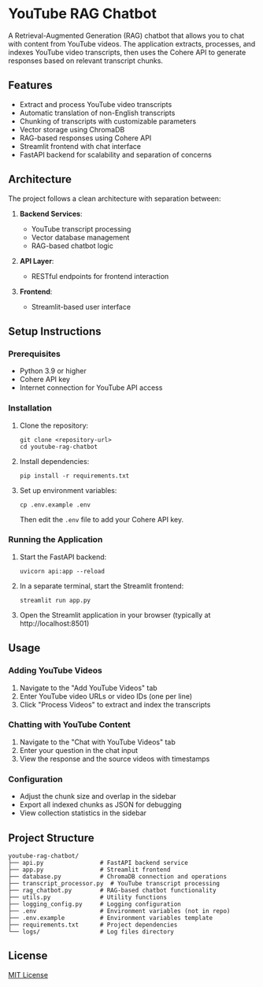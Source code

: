 # YouTube RAG Chatbot

A Retrieval-Augmented Generation (RAG) chatbot that allows you to chat with content from YouTube videos. The application extracts, processes, and indexes YouTube video transcripts, then uses the Cohere API to generate responses based on relevant transcript chunks.

## Features

- Extract and process YouTube video transcripts
- Automatic translation of non-English transcripts
- Chunking of transcripts with customizable parameters
- Vector storage using ChromaDB
- RAG-based responses using Cohere API
- Streamlit frontend with chat interface
- FastAPI backend for scalability and separation of concerns

## Architecture

The project follows a clean architecture with separation between:

1. **Backend Services**:
   - YouTube transcript processing
   - Vector database management
   - RAG-based chatbot logic

2. **API Layer**:
   - RESTful endpoints for frontend interaction

3. **Frontend**:
   - Streamlit-based user interface

## Setup Instructions

### Prerequisites

- Python 3.9 or higher
- Cohere API key
- Internet connection for YouTube API access

### Installation

1. Clone the repository:
   ```
   git clone <repository-url>
   cd youtube-rag-chatbot
   ```

2. Install dependencies:
   ```
   pip install -r requirements.txt
   ```

3. Set up environment variables:
   ```
   cp .env.example .env
   ```
   Then edit the `.env` file to add your Cohere API key.

### Running the Application

1. Start the FastAPI backend:
   ```
   uvicorn api:app --reload
   ```

2. In a separate terminal, start the Streamlit frontend:
   ```
   streamlit run app.py
   ```

3. Open the Streamlit application in your browser (typically at http://localhost:8501)

## Usage

### Adding YouTube Videos

1. Navigate to the "Add YouTube Videos" tab
2. Enter YouTube video URLs or video IDs (one per line)
3. Click "Process Videos" to extract and index the transcripts

### Chatting with YouTube Content

1. Navigate to the "Chat with YouTube Videos" tab
2. Enter your question in the chat input
3. View the response and the source videos with timestamps

### Configuration

- Adjust the chunk size and overlap in the sidebar
- Export all indexed chunks as JSON for debugging
- View collection statistics in the sidebar

## Project Structure

```
youtube-rag-chatbot/
├── api.py                # FastAPI backend service
├── app.py                # Streamlit frontend
├── database.py           # ChromaDB connection and operations
├── transcript_processor.py  # YouTube transcript processing
├── rag_chatbot.py        # RAG-based chatbot functionality
├── utils.py              # Utility functions
├── logging_config.py     # Logging configuration
├── .env                  # Environment variables (not in repo)
├── .env.example          # Environment variables template
├── requirements.txt      # Project dependencies
└── logs/                 # Log files directory
```

## License

[MIT License](LICENSE)
